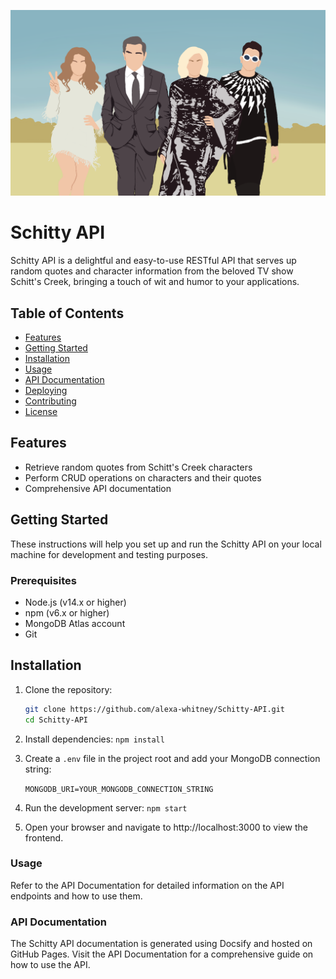 ![Schitty Image](/public/images/schitty.png)

# Schitty API

Schitty API is a delightful and easy-to-use RESTful API that serves up random quotes and character information from the beloved TV show Schitt's Creek, bringing a touch of wit and humor to your applications.

## Table of Contents

- [Features](#features)
- [Getting Started](#getting-started)
- [Installation](#installation)
- [Usage](#usage)
- [API Documentation](#api-documentation)
- [Deploying](#deploying)
- [Contributing](#contributing)
- [License](#license)

## Features

- Retrieve random quotes from Schitt's Creek characters
- Perform CRUD operations on characters and their quotes
- Comprehensive API documentation


## Getting Started

These instructions will help you set up and run the Schitty API on your local machine for development and testing purposes.

### Prerequisites

- Node.js (v14.x or higher)
- npm (v6.x or higher)
- MongoDB Atlas account
- Git

## Installation

1. Clone the repository:
   ```bash
   git clone https://github.com/alexa-whitney/Schitty-API.git
   cd Schitty-API
   ```

2. Install dependencies:
    ``` npm install ```

3. Create a `.env` file in the project root and add your MongoDB connection string: 

    ```MONGODB_URI=YOUR_MONGODB_CONNECTION_STRING```

4. Run the development server:
    ```npm start```

5. Open your browser and navigate to http://localhost:3000 to view the frontend.

### Usage

Refer to the API Documentation for detailed information on the API endpoints and how to use them.

### API Documentation

The Schitty API documentation is generated using Docsify and hosted on GitHub Pages. Visit the API Documentation for a comprehensive guide on how to use the API.